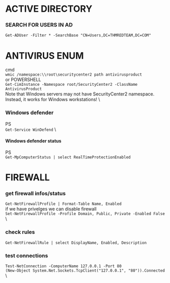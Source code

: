 # ACTIVE DIRECTORY

### SEARCH FOR USERS IN AD
`Get-ADUser -Filter * -SearchBase "CN=Users,DC=THMREDTEAM,DC=COM"`

# ANTIVIRUS ENUM
cmd \
`wmic /namespace:\\root\securitycenter2 path antivirusproduct` \
or POWERSHELL \
`Get-CimInstance -Namespace root/SecurityCenter2 -ClassName AntivirusProduct` \
Note that Windows servers may not have SecurityCenter2 namespace. Instead, it works for Windows workstations! \

### Windows defender
PS \
`Get-Service WinDefend` \

#### Windows defender status
PS \
`Get-MpComputerStatus | select RealTimeProtectionEnabled`

# FIREWALL
### get firewall infos/status
`Get-NetFirewallProfile | Format-Table Name, Enabled` \
if we have privelges we can disable firewall \
`Set-NetFirewallProfile -Profile Domain, Public, Private -Enabled False` \
### check rules
`Get-NetFirewallRule | select DisplayName, Enabled, Description`
### test connections
`Test-NetConnection -ComputerName 127.0.0.1 -Port 80` \
`(New-Object System.Net.Sockets.TcpClient("127.0.0.1", "80")).Connected` \
